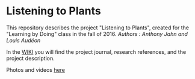 # Listening to Plants

This repository describes the project "Listening to Plants", created for the "Learning by Doing" class in the fall of 2016.
*Authors : Anthony Jahn and Louis Audéon*

In the [WIKI](https://github.com/Anthony-CRIM2/Listening-to-Plants/wiki) you will find the project journal, research references, and the project description.

Photos and videos [here](https://github.com/Anthony-CRIM2/Listening-to-Plants/tree/master/IMG)
